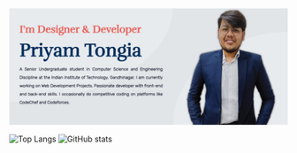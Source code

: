 <img src="./Home.jpg">

![Top Langs](https://github-readme-stats.vercel.app/api/top-langs/?username=Priyam1418&theme=nord)
![GitHub stats](https://github-readme-stats.vercel.app/api?username=Priyam1418&show_icons=true&theme=nord)
  
<!--
**Priyam1418/Priyam1418** is a ✨ _special_ ✨ repository because its `README.md` (this file) appears on your GitHub profile.

Here are some ideas to get you started:

- 🔭 I’m currently working on ...
- 🌱 I’m currently learning ...
- 👯 I’m looking to collaborate on ...
- 🤔 I’m looking for help with ...
- 💬 Ask me about ...
- 📫 How to reach me: ...
- 😄 Pronouns: ...
- ⚡ Fun fact: ...
-->
